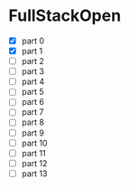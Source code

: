 # FullStackOpen

- [x] part 0
- [x] part 1
- [ ] part 2
- [ ] part 3
- [ ] part 4
- [ ] part 5
- [ ] part 6
- [ ] part 7
- [ ] part 8
- [ ] part 9
- [ ] part 10
- [ ] part 11
- [ ] part 12
- [ ] part 13
